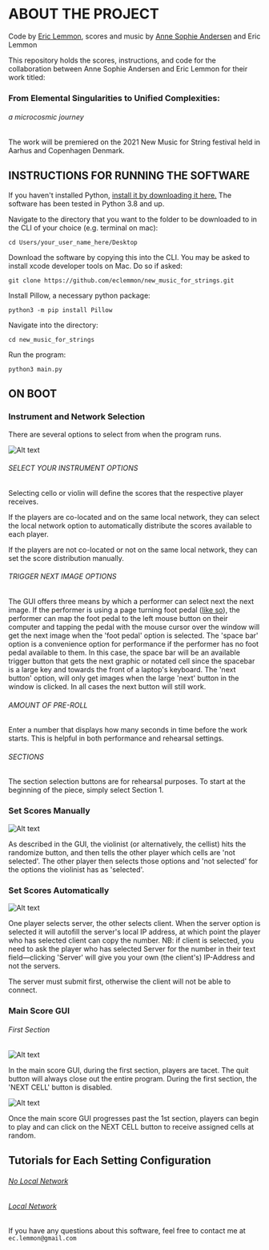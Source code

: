 # ABOUT THE PROJECT

Code by <a href=https://ericlemmon.net/>Eric Lemmon</a>, scores and music by <a href=https://www.annesophieandersen.com/>
Anne Sophie Andersen</a> and Eric Lemmon

This repository holds the scores, instructions, and code for the collaboration between Anne Sophie Andersen 
and Eric Lemmon for their work titled:

### **From Elemental Singularities to Unified Complexities:**

###### a microcosmic journey

The work will be premiered on the 2021 New Music for String festival
held in Aarhus and Copenhagen Denmark.

## INSTRUCTIONS FOR RUNNING THE SOFTWARE

If you haven't installed Python, 
<a href=https://www.python.org/downloads/>install it by downloading it here.</a>
The software has been tested in Python 3.8 and up.

Navigate to the directory that you want to the folder to be downloaded to in the
CLI of your choice (e.g. terminal on mac):

`cd Users/your_user_name_here/Desktop`

Download the software by copying this into the CLI. You may be asked to 
install xcode developer tools on Mac. Do so if asked:

`git clone https://github.com/eclemmon/new_music_for_strings.git`

Install Pillow, a necessary python package:

`python3 -m pip install Pillow`

Navigate into the directory:

`cd new_music_for_strings`

Run the program:

`python3 main.py`

## ON BOOT

### Instrument and Network Selection

There are several options to select from when the program runs.

![Alt text](readme_images/instrument_network_settings.png)

###### SELECT YOUR INSTRUMENT OPTIONS

Selecting cello or violin will define the scores that the respective player
receives.

If the players are co-located and on the same local network, they
can select the local network option to automatically distribute
the scores available to each player.

If the players are not co-located or not on the same local network,
they can set the score distribution manually.

###### TRIGGER NEXT IMAGE OPTIONS

The GUI offers three means by which a performer can select next the next image.
If the performer is using a page turning foot pedal (<a href=https://www.pageflip.com/>like so</a>),
the performer can map the foot pedal to the left mouse button on their computer
and tapping the pedal with the mouse cursor over the window will get the next
image when the 'foot pedal' option is selected. The 'space bar' option is a 
convenience option for performance if the performer has no foot pedal available 
to them. In this case, the space bar will be an available trigger button that 
gets the next graphic or notated cell since the spacebar is a large key and 
towards the front of a laptop's keyboard. The 'next button' option, will only
get images when the large 'next' button in the window is clicked. In all cases
the next button will still work.

###### AMOUNT OF PRE-ROLL

Enter a number that displays how many seconds in time before the work
starts. This is helpful in both performance and rehearsal settings.

###### SECTIONS

The section selection buttons are for rehearsal purposes. To start
at the beginning of the piece, simply select Section 1. 

### Set Scores Manually

![Alt text](readme_images/manual_score_selection.png)

As described in the GUI, the violinist (or alternatively, the cellist)
hits the randomize button, and then tells the other player which cells are 
'not selected'. The other player then selects those options and 'not
selected' for the options the violinist has as 'selected'.

### Set Scores Automatically

![Alt text](readme_images/automatic_score_selection.png)

One player selects server, the other selects client. When the server
option is selected it will autofill the server's local IP address,
at which point the player who has selected client can copy the
number. NB: if client is selected, you need to ask the player
who has selected Server for the number in their text field—clicking
'Server' will give you your own (the client's) IP-Address and 
not the servers.

The server must submit first, otherwise the client will not be able
to connect.

### Main Score GUI

###### First Section

![Alt text](readme_images/main_score_gui.png)

In the main score GUI, during the first section, players are tacet.
The quit button will always close out the entire program. During the
first section, the 'NEXT CELL' button is disabled. 

![Alt text](readme_images/main_score_gui_2.png)

Once the main score GUI progresses past the 1st section, players
can begin to play and can click on the NEXT CELL button to receive
assigned cells at random.

## Tutorials for Each Setting Configuration

###### <a href=https://youtu.be/SMe_E7PTY20>No Local Network</a>
###### <a href=https://youtu.be/Mm_J5_zRtwU>Local Network</a>

If you have any questions about this software, feel free to contact
me at `ec.lemmon@gmail.com`
